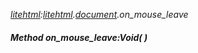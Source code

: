 _[litehtml](../../modules/litehtml/litehtml-module.md):[litehtml](../../modules/litehtml/litehtml-module.md).[document](../../modules/litehtml/litehtml-document.md).on\_mouse\_leave_
##### Method on\_mouse\_leave:Void(  )
